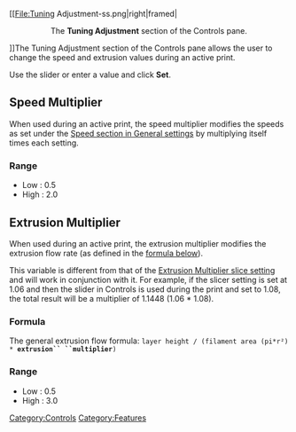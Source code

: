 \[\[<File:Tuning> Adjustment-ss.png|right|framed|

<center>

The **Tuning Adjustment** section of the Controls pane.

</center>

\]\]The Tuning Adjustment section of the Controls pane allows the user
to change the speed and extrusion values during an active print.

Use the slider or enter a value and click **Set**.

## Speed Multiplier

When used during an active print, the speed multiplier modifies the
speeds as set under the [Speed section in General
settings](settings/general/speed) by multiplying itself times
each setting.

### Range

  - Low : 0.5
  - High : 2.0

## Extrusion Multiplier

When used during an active print, the extrusion multiplier modifies the
extrusion flow rate (as defined in the [formula
below](#Formula)).

This variable is different from that of the [Extrusion Multiplier slice
setting](settings/filament/extrusion/flow/extrusion-multiplier)
and will work in conjunction with it. For example, if the slicer setting
is set at 1.06 and then the slider in Controls is used during the print
and set to 1.08, the total result will be a multiplier of 1.1448 (1.06
\* 1.08).

### Formula

The general extrusion flow formula: `layer height / (filament area
(pi*r²) * `**`extrusion`` ``multiplier`**`)`

### Range

  - Low : 0.5
  - High : 3.0

[Category:Controls](category:controls)
[Category:Features](category:features)
